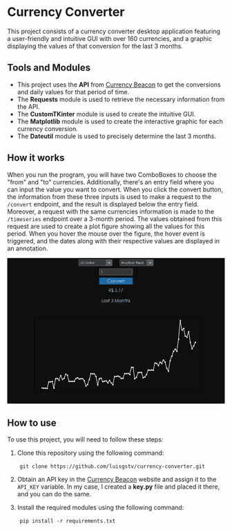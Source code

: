# Currency Converter

This project consists of a currency converter desktop application featuring a user-friendly and intuitive GUI with over 160 currencies, and a graphic displaying the values of that conversion for the last 3 months.

## Tools and Modules

- This project uses the **API** from [Currency Beacon](https://currencybeacon.com/) to get the conversions and daily values for that period of time.
- The **Requests** module is used to retrieve the necessary information from the API.
- The **CustomTKinter** module is used to create the intuitive GUI.
- The **Matplotlib** module is used to create the interactive graphic for each currency conversion.
- The **Dateutil** module is used to precisely determine the last 3 months.

## How it works

When you run the program, you will have two ComboBoxes to choose the "from" and "to" currencies. Additionally, there's an entry field where you can input the value you want to convert. When you click the convert button, the information from these three inputs is used to make a request to the `/convert` endpoint, and the result is displayed below the entry field. Moreover, a request with the same currencies information is made to the `/timeseries` endpoint over a 3-month period. The values obtained from this request are used to create a plot figure showing all the values for this period. When you hover the mouse over the figure, the hover event is triggered, and the dates along with their respective values are displayed in an annotation.

![Currency Converter Image](./assets/currency-converter-image.png)

## How to use

To use this project, you will need to follow these steps:

1. Clone this repository using the following command:

```
    git clone https://github.com/luisgstv/currency-converter.git
```

2. Obtain an API key in the [Currency Beacon](https://currencybeacon.com/) website and assign it to the `API_KEY` variable. In my case, I created a **key.py** file and placed it there, and you can do the same.

3. Install the required modules using the following command:

```
    pip install -r requirements.txt
```
